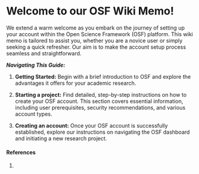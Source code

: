 # Welcome to our OSF Wiki Memo!

We extend a warm welcome as you embark on the journey of setting up your account within the Open Science Framework (OSF) platform. This wiki memo is tailored to assist you, whether you are a novice user or simply seeking a quick refresher. Our aim is to make the account setup process seamless and straightforward.

**_Navigating This Guide:_**

1.  **Getting Started:** Begin with a brief introduction to OSF and explore the advantages it offers for your academic research.

2.  **Starting a project:** Find detailed, step-by-step instructions on how to create your OSF account. This section covers essential information, including user prerequisites, security recommendations, and various account types.

3.  **Creating an account:** Once your OSF account is successfully established, explore our instructions on navigating the OSF dashboard and initiating a new research project.

#### References

1.

